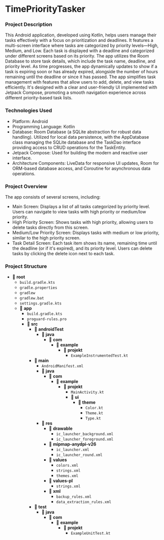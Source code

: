 # TimePriorityTasker

### Project Description
This Android application, developed using Kotlin, helps users manage their tasks effectively with a focus on prioritization and deadlines. It features a multi-screen interface where tasks are categorized by priority levels—High, Medium, and Low. Each task is displayed with a deadline and categorized under different screens based on its priority. The app utilizes the Room Database to store task details, which include the task name, deadline, and priority level. As time progresses, the app dynamically updates to show if a task is expiring soon or has already expired, alongside the number of hours remaining until the deadline or since it has passed. The app simplifies task management with features that allow users to add, delete, and view tasks efficiently. It's designed with a clear and user-friendly UI implemented with Jetpack Compose, promoting a smooth navigation experience across different priority-based task lists.

### Technologies Used
- Platform: Android
- Programming Language: Kotlin
- Database: Room Database (a SQLite abstraction for robust data handling). Utilized for local data persistence, with the AppDatabase class managing the SQLite database and the TaskDao interface providing access to CRUD operations for the TaskEntity.
- Jetpack Compose: Used for building the modern and reactive user interface.
- Architecture Components: LiveData for responsive UI updates, Room for ORM-based database access, and Coroutine for asynchronous data operations.

### Project Overview
The app consists of several screens, including:
- Main Screen: Displays a list of all tasks categorized by priority level. Users can navigate to view tasks with high priority or medium/low priority.
- High Priority Screen: Shows tasks with high priority, allowing users to delete tasks directly from this screen.
- Medium/Low Priority Screen: Displays tasks with medium or low priority, similar to the high priority screen.
- Task Detail Screen: Each task item shows its name, remaining time until the deadline (or if it's expired), and its priority level. Users can delete tasks by clicking the delete icon next to each task.

### Project Structure

- 📁 **root**
  - `build.gradle.kts`
  - `gradle.properties`
  - `gradlew`
  - `gradlew.bat`
  - `settings.gradle.kts`
  - 📁 **app**
    - `build.gradle.kts`
    - `proguard-rules.pro`
    - 📁 **src**
      - 📁 **androidTest**
        - 📁 **java**
          - 📁 **com**
            - 📁 **example**
              - 📁 **projekt**
                - `ExampleInstrumentedTest.kt`
      - 📁 **main**
        - `AndroidManifest.xml`
        - 📁 **java**
          - 📁 **com**
            - 📁 **example**
              - 📁 **projekt**
                - `MainActivity.kt`
                - 📁 **ui**
                  - 📁 **theme**
                    - `Color.kt`
                    - `Theme.kt`
                    - `Type.kt`
        - 📁 **res**
          - 📁 **drawable**
            - `ic_launcher_background.xml`
            - `ic_launcher_foreground.xml`
          - 📁 **mipmap-anydpi-v26**
            - `ic_launcher.xml`
            - `ic_launcher_round.xml`
          - 📁 **values**
            - `colors.xml`
            - `strings.xml`
            - `themes.xml`
          - 📁 **values-pl**
            - `strings.xml`
          - 📁 **xml**
            - `backup_rules.xml`
            - `data_extraction_rules.xml`
      - 📁 **test**
        - 📁 **java**
          - 📁 **com**
            - 📁 **example**
              - 📁 **projekt**
                - `ExampleUnitTest.kt`
